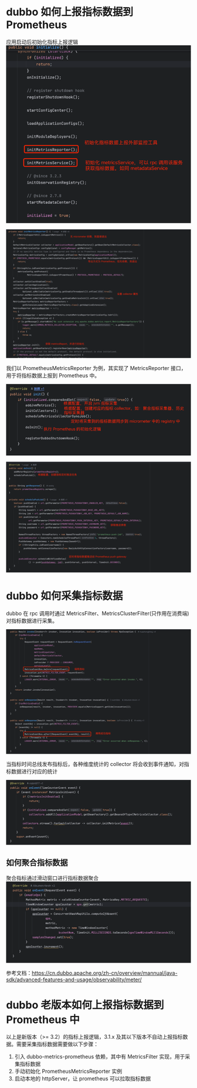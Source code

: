 # dubbo 如何上报指标数据到 Prometheus

应用启动后初始化指标上报逻辑
![img.png](images/DefaultApplicationDeployer.initialize.png)

![img.png](images/DefaultApplicationDeployer.initMetricsReporter.png)

我们以 PrometheusMetricsReporter 为例，其实现了 MetricsReporter 接口，用于将指标数据上报到 Prometheus 中。

![img.png](images/AbstractMetricsReporter.init.png)

![img.png](images/PrometheusMetricsReporter.doInit.png)

# dubbo 如何采集指标数据
dubbo 在 rpc 调用时通过 MetricsFilter、MetricsClusterFilter(只作用在消费端) 对指标数据进行采集。

![img.png](images/MetricsFilter.invoke.png)

当指标时间总线发布指标后，各种维度统计的 collector 将会收到事件通知，对指标数据进行对应的统计

![img.png](images/DefaultMetricsCollector.onEvent.png)

## 如何聚合指标数据

聚合指标通过滑动窗口进行指标数据聚合
![img.png](images/AggregateMetricsCollector.onEvent.png)

参考文档：https://cn.dubbo.apache.org/zh-cn/overview/mannual/java-sdk/advanced-features-and-usage/observability/meter/

# dubbo 老版本如何上报指标数据到 Prometheus 中

以上是新版本（>= 3.2）的指标上报逻辑，3.1.x 及其以下版本不自动上报指标数据。需要采集指标数据需要做以下步骤：
1. 引入 dubbo-metrics-prometheus 依赖，其中有 MetricsFilter 实现，用于采集指标数据
2. 手动初始化 PrometheusMetricsReporter 实例
3. 启动本地的 httpServer，让 prometheus 可以拉取指标数据
